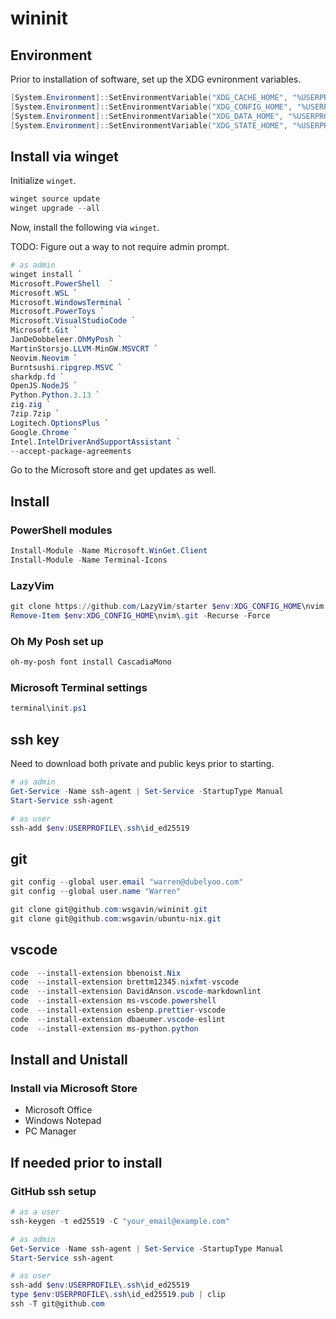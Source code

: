 # wininit

## Environment

Prior to installation of software, set up the XDG evnironment variables.

```powershell
[System.Environment]::SetEnvironmentVariable("XDG_CACHE_HOME", "%USERPROFILE%\.cache", "User")
[System.Environment]::SetEnvironmentVariable("XDG_CONFIG_HOME", "%USERPROFILE%\.config", "User")
[System.Environment]::SetEnvironmentVariable("XDG_DATA_HOME", "%USERPROFILE%\.local\share", "User")
[System.Environment]::SetEnvironmentVariable("XDG_STATE_HOME", "%USERPROFILE%\.local\state", "User")
```

## Install via winget

Initialize `winget`.

```powershell
winget source update
winget upgrade --all
```
Now, install the following via `winget`.

TODO: Figure out a way to not require admin prompt.

```powershell
# as admin
winget install `
Microsoft.PowerShell  `
Microsoft.WSL `
Microsoft.WindowsTerminal `
Microsoft.PowerToys `
Microsoft.VisualStudioCode `
Microsoft.Git `
JanDeDobbeleer.OhMyPosh `
MartinStorsjo.LLVM-MinGW.MSVCRT `
Neovim.Neovim `
Burntsushi.ripgrep.MSVC `
sharkdp.fd `
OpenJS.NodeJS `
Python.Python.3.13 `
zig.zig `
7zip.7zip `
Logitech.OptionsPlus `
Google.Chrome `
Intel.IntelDriverAndSupportAssistant `
--accept-package-agreements
```

Go to the Microsoft store and get updates as well.

## Install

### PowerShell modules

```powershell
Install-Module -Name Microsoft.WinGet.Client
Install-Module -Name Terminal-Icons
```

### LazyVim

```powershell
git clone https://github.com/LazyVim/starter $env:XDG_CONFIG_HOME\nvim
Remove-Item $env:XDG_CONFIG_HOME\nvim\.git -Recurse -Force
```

### Oh My Posh set up

``` powershell
oh-my-posh font install CascadiaMono
```

### Microsoft Terminal settings

```powershell
terminal\init.ps1
```

## ssh key

Need to download both private and public keys prior to starting.

```powershell
# as admin
Get-Service -Name ssh-agent | Set-Service -StartupType Manual
Start-Service ssh-agent

# as user
ssh-add $env:USERPROFILE\.ssh\id_ed25519
```

## git

```powershell
git config --global user.email "warren@dubelyoo.com"
git config --global user.name "Warren"

git clone git@github.com:wsgavin/wininit.git 
git clone git@github.com:wsgavin/ubuntu-nix.git  

```

## vscode

```powershell
code  --install-extension bbenoist.Nix
code  --install-extension brettm12345.nixfmt-vscode
code  --install-extension DavidAnson.vscode-markdownlint
code  --install-extension ms-vscode.powershell
code  --install-extension esbenp.prettier-vscode
code  --install-extension dbaeumer.vscode-eslint
code  --install-extension ms-python.python
```

## Install and Unistall

### Install via Microsoft Store

- Microsoft Office
- Windows Notepad
- PC Manager


## If needed prior to install

### GitHub ssh setup

```powershell
# as a user
ssh-keygen -t ed25519 -C "your_email@example.com"

# as admin
Get-Service -Name ssh-agent | Set-Service -StartupType Manual
Start-Service ssh-agent

# as user
ssh-add $env:USERPROFILE\.ssh\id_ed25519
type $env:USERPROFILE\.ssh\id_ed25519.pub | clip
ssh -T git@github.com
```